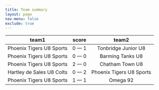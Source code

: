 ```yaml
---
title: Team summary
layout: page
nav-menu: false
exclude: true
---
```




|           team1           |    score    |          team2           |
|:-------------------------:|:-----------:|:------------------------:|
| Phoenix Tigers U8 Sports  | 0 &mdash; 1 |   Tonbridge Junior U8    |
| Phoenix Tigers U8 Sports  | 0 &mdash; 0 |     Barming Tanks U8     |
| Phoenix Tigers U8 Sports  | 2 &mdash; 0 |     Chatham Town U8      |
| Hartley de Sales U8 Colts | 0 &mdash; 2 | Phoenix Tigers U8 Sports |
| Phoenix Tigers U8 Sports  | 1 &mdash; 1 |         Omega 92         |

 <br /><br /><br />